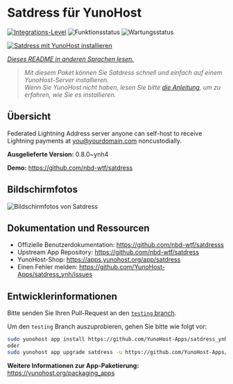 <!--
N.B.: Diese README wurde automatisch von <https://github.com/YunoHost/apps/tree/master/tools/readme_generator> generiert.
Sie darf NICHT von Hand bearbeitet werden.
-->

# Satdress für YunoHost

[![Integrations-Level](https://apps.yunohost.org/badge/integration/satdress)](https://ci-apps.yunohost.org/ci/apps/satdress/)
![Funktionsstatus](https://apps.yunohost.org/badge/state/satdress)
![Wartungsstatus](https://apps.yunohost.org/badge/maintained/satdress)

[![Satdress mit YunoHost installieren](https://install-app.yunohost.org/install-with-yunohost.svg)](https://install-app.yunohost.org/?app=satdress)

*[Dieses README in anderen Sprachen lesen.](./ALL_README.md)*

> *Mit diesem Paket können Sie Satdress schnell und einfach auf einem YunoHost-Server installieren.*  
> *Wenn Sie YunoHost nicht haben, lesen Sie bitte [die Anleitung](https://yunohost.org/install), um zu erfahren, wie Sie es installieren.*

## Übersicht

Federated Lightning Address server anyone can self-host to receive Lightning payments at you@yourdomain.com noncustodially.


**Ausgelieferte Version:** 0.8.0~ynh4

**Demo:** <https://github.com/nbd-wtf/satdress>

## Bildschirmfotos

![Bildschirmfotos von Satdress](./doc/screenshots/example.jpg)

## Dokumentation und Ressourcen

- Offizielle Benutzerdokumentation: <https://github.com/nbd-wtf/satdresss>
- Upstream App Repository: <https://github.com/nbd-wtf/satdress>
- YunoHost-Shop: <https://apps.yunohost.org/app/satdress>
- Einen Fehler melden: <https://github.com/YunoHost-Apps/satdress_ynh/issues>

## Entwicklerinformationen

Bitte senden Sie Ihren Pull-Request an den [`testing` branch](https://github.com/YunoHost-Apps/satdress_ynh/tree/testing).

Um den `testing` Branch auszuprobieren, gehen Sie bitte wie folgt vor:

```bash
sudo yunohost app install https://github.com/YunoHost-Apps/satdress_ynh/tree/testing --debug
oder
sudo yunohost app upgrade satdress -u https://github.com/YunoHost-Apps/satdress_ynh/tree/testing --debug
```

**Weitere Informationen zur App-Paketierung:** <https://yunohost.org/packaging_apps>
